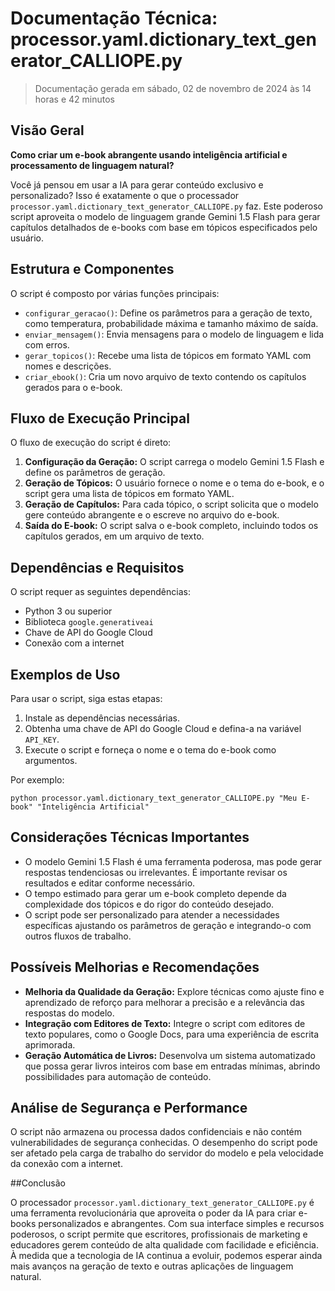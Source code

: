 # Documentação Técnica: processor.yaml.dictionary_text_generator_CALLIOPE.py

> Documentação gerada em sábado, 02 de novembro de 2024 às 14 horas e 42 minutos

## Visão Geral

**Como criar um e-book abrangente usando inteligência artificial e processamento de linguagem natural?**

Você já pensou em usar a IA para gerar conteúdo exclusivo e personalizado? Isso é exatamente o que o processador `processor.yaml.dictionary_text_generator_CALLIOPE.py` faz. Este poderoso script aproveita o modelo de linguagem grande Gemini 1.5 Flash para gerar capítulos detalhados de e-books com base em tópicos especificados pelo usuário.

## Estrutura e Componentes

O script é composto por várias funções principais:

- `configurar_geracao()`: Define os parâmetros para a geração de texto, como temperatura, probabilidade máxima e tamanho máximo de saída.
- `enviar_mensagem()`: Envia mensagens para o modelo de linguagem e lida com erros.
- `gerar_topicos()`: Recebe uma lista de tópicos em formato YAML com nomes e descrições.
- `criar_ebook()`: Cria um novo arquivo de texto contendo os capítulos gerados para o e-book.

## Fluxo de Execução Principal

O fluxo de execução do script é direto:

1. **Configuração da Geração:** O script carrega o modelo Gemini 1.5 Flash e define os parâmetros de geração.
2. **Geração de Tópicos:** O usuário fornece o nome e o tema do e-book, e o script gera uma lista de tópicos em formato YAML.
3. **Geração de Capítulos:** Para cada tópico, o script solicita que o modelo gere conteúdo abrangente e o escreve no arquivo do e-book.
4. **Saída do E-book:** O script salva o e-book completo, incluindo todos os capítulos gerados, em um arquivo de texto.

## Dependências e Requisitos

O script requer as seguintes dependências:

- Python 3 ou superior
- Biblioteca `google.generativeai`
- Chave de API do Google Cloud
- Conexão com a internet

## Exemplos de Uso

Para usar o script, siga estas etapas:

1. Instale as dependências necessárias.
2. Obtenha uma chave de API do Google Cloud e defina-a na variável `API_KEY`.
3. Execute o script e forneça o nome e o tema do e-book como argumentos.

Por exemplo:

```
python processor.yaml.dictionary_text_generator_CALLIOPE.py "Meu E-book" "Inteligência Artificial"
```

## Considerações Técnicas Importantes

- O modelo Gemini 1.5 Flash é uma ferramenta poderosa, mas pode gerar respostas tendenciosas ou irrelevantes. É importante revisar os resultados e editar conforme necessário.
- O tempo estimado para gerar um e-book completo depende da complexidade dos tópicos e do rigor do conteúdo desejado.
- O script pode ser personalizado para atender a necessidades específicas ajustando os parâmetros de geração e integrando-o com outros fluxos de trabalho.

## Possíveis Melhorias e Recomendações

- **Melhoria da Qualidade da Geração:** Explore técnicas como ajuste fino e aprendizado de reforço para melhorar a precisão e a relevância das respostas do modelo.
- **Integração com Editores de Texto:** Integre o script com editores de texto populares, como o Google Docs, para uma experiência de escrita aprimorada.
- **Geração Automática de Livros:** Desenvolva um sistema automatizado que possa gerar livros inteiros com base em entradas mínimas, abrindo possibilidades para automação de conteúdo.

## Análise de Segurança e Performance

O script não armazena ou processa dados confidenciais e não contém vulnerabilidades de segurança conhecidas. O desempenho do script pode ser afetado pela carga de trabalho do servidor do modelo e pela velocidade da conexão com a internet.

##Conclusão

O processador `processor.yaml.dictionary_text_generator_CALLIOPE.py` é uma ferramenta revolucionária que aproveita o poder da IA para criar e-books personalizados e abrangentes. Com sua interface simples e recursos poderosos, o script permite que escritores, profissionais de marketing e educadores gerem conteúdo de alta qualidade com facilidade e eficiência. À medida que a tecnologia de IA continua a evoluir, podemos esperar ainda mais avanços na geração de texto e outras aplicações de linguagem natural.